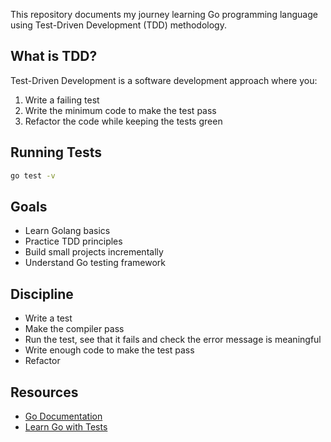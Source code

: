 
This repository documents my journey learning Go programming language using Test-Driven Development (TDD) methodology.

## What is TDD?

Test-Driven Development is a software development approach where you:
1. Write a failing test
2. Write the minimum code to make the test pass
3. Refactor the code while keeping the tests green


## Running Tests

```bash
go test -v
```

## Goals

- Learn Golang basics
- Practice TDD principles
- Build small projects incrementally
- Understand Go testing framework

## Discipline

- Write a test
- Make the compiler pass
- Run the test, see that it fails and check the error message is meaningful
- Write enough code to make the test pass
- Refactor

## Resources

- [Go Documentation](https://golang.org/doc/)
- [Learn Go with Tests](https://quii.gitbook.io/learn-go-with-tests/)